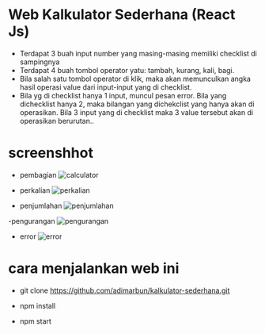 # Web Kalkulator Sederhana (React Js)
- Terdapat 3 buah input number yang masing-masing memiliki checklist di sampingnya
- Terdapat 4 buah tombol operator yatu: tambah, kurang, kali, bagi.
- Bila salah satu tombol operator di klik, maka akan memunculkan angka hasil operasi value dari input-input yang di checklist.
- Bila yg di checklist hanya 1 input, muncul pesan error. Bila yang dichecklist hanya 2, maka bilangan yang dichekclist yang hanya akan di   operasikan. Bila 3 input yang di checklist maka 3 value tersebut akan di operasikan berurutan..


# screenshhot
- pembagian
![calculator](https://user-images.githubusercontent.com/57535407/72661121-2bab8880-3a09-11ea-8783-abc19de86aee.jpg)

- perkalian
![perkalian](https://user-images.githubusercontent.com/57535407/72661188-fa7f8800-3a09-11ea-80a1-ad17da6d74c7.jpg)

- penjumlahan
![penjumlahan](https://user-images.githubusercontent.com/57535407/72661194-08cda400-3a0a-11ea-9718-ebd20f3e6c2e.jpg)

-pengurangan
![pengurangan](https://user-images.githubusercontent.com/57535407/72661200-17b45680-3a0a-11ea-99af-1e1acdd26ece.jpg)

- error
![error](https://user-images.githubusercontent.com/57535407/72661453-d6717600-3a0c-11ea-911d-fd194a5d2c6c.jpg)


# cara menjalankan web ini

- git clone https://github.com/adimarbun/kalkulator-sederhana.git

- npm install 

- npm start
